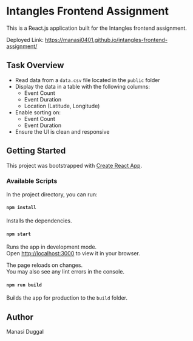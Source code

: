 # Intangles Frontend Assignment

This is a React.js application built for the Intangles frontend assignment.

Deployed Link: https://manasi0401.github.io/intangles-frontend-assignment/

## Task Overview

- Read data from a `data.csv` file located in the `public` folder
- Display the data in a table with the following columns:
  - Event Count
  - Event Duration
  - Location (Latitude, Longitude)
- Enable sorting on:
  - Event Count
  - Event Duration
- Ensure the UI is clean and responsive

## Getting Started

This project was bootstrapped with [Create React App](https://github.com/facebook/create-react-app).

### Available Scripts

In the project directory, you can run:

#### `npm install`
Installs the dependencies.

#### `npm start`
Runs the app in development mode.  
Open [http://localhost:3000](http://localhost:3000) to view it in your browser.

The page reloads on changes.  
You may also see any lint errors in the console.

#### `npm run build`
Builds the app for production to the `build` folder.

## Author

Manasi Duggal
